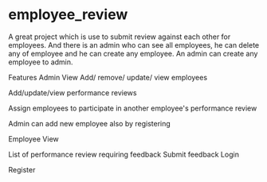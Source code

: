 # employee_review
A great project which is use to submit review against each other for employees. And there is an admin who can see all employees,
he can delete any of employee and he can create any employee. An admin can create any employee to admin.


Features
Admin View
Add/ remove/ update/ view employees

Add/update/view performance reviews

Assign employees to participate in another employee's performance review

Admin can add new employee also by registering

Employee View

List of performance review requiring feedback
Submit feedback
Login

Register
